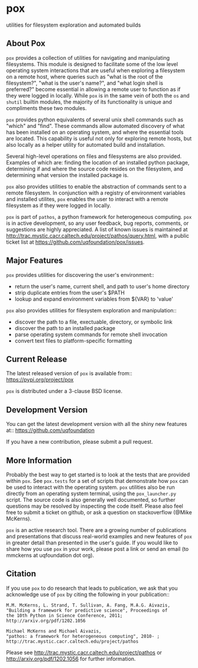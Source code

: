 pox
===
utilities for filesystem exploration and automated builds

About Pox
---------
`pox` provides a collection of utilities for navigating and manipulating
filesystems. This module is designed to facilitate some of the low level
operating system interactions that are useful when exploring a filesystem
on a remote host, where queries such as "what is the root of the filesystem?",
"what is the user's name?", and "what login shell is preferred?" become
essential in allowing a remote user to function as if they were logged in
locally. While `pox` is in the same vein of both the `os` and `shutil`
builtin modules, the majority of its functionality is unique and compliments
these two modules.

`pox` provides python equivalents of several unix shell commands such as
"which" and "find". These commands allow automated discovery of what has
been installed on an operating system, and where the essential tools are
located. This capability is useful not only for exploring remote hosts,
but also locally as a helper utility for automated build and installation.

Several high-level operations on files and filesystems are also provided.
Examples of which are: finding the location of an installed python package,
determining if and where the source code resides on the filesystem, and
determining what version the installed package is.

`pox` also provides utilities to enable the abstraction of commands sent
to a remote filesystem.  In conjunction with a registry of environment
variables and installed utilites, `pox` enables the user to interact with
a remote filesystem as if they were logged in locally. 

`pox` is part of `pathos`, a python framework for heterogeneous computing.
`pox` is in active development, so any user feedback, bug reports, comments,
or suggestions are highly appreciated.  A list of known issues is maintained
at http://trac.mystic.cacr.caltech.edu/project/pathos/query.html, with a public
ticket list at https://github.com/uqfoundation/pox/issues.


Major Features
--------------
`pox` provides utilities for discovering the user's environment::

* return the user's name, current shell, and path to user's home directory
* strip duplicate entries from the user's $PATH
* lookup and expand environment variables from ${VAR} to 'value'

`pox` also provides utilities for filesystem exploration and manipulation::

* discover the path to a file, exectuable, directory, or symbolic link 
* discover the path to an installed package
* parse operating system commands for remote shell invocation
* convert text files to platform-specific formatting


Current Release
---------------
The latest released version of `pox` is available from::
    https://pypi.org/project/pox

`pox` is distributed under a 3-clause BSD license.


Development Version
-------------------
You can get the latest development version with all the shiny new features at::
    https://github.com/uqfoundation

If you have a new contribution, please submit a pull request.


More Information
----------------
Probably the best way to get started is to look at the tests that are
provided within `pox`. See `pox.tests` for a set of scripts that demonstrate
how `pox` can be used to interact with the operating system. `pox` utilities
also be run directly from an operating system terminal, using the
`pox_launcher.py` script.  The source code is also generally well
documented, so further questions may be resolved by inspecting the code
itself.  Please also feel free to submit a ticket on github, or ask a
question on stackoverflow (@Mike McKerns).

`pox` is an active research tool. There are a growing number of publications
and presentations that discuss real-world examples and new features of `pox`
in greater detail than presented in the user's guide.  If you would like to
share how you use `pox` in your work, please post a link or send an email
(to mmckerns at uqfoundation dot org).


Citation
--------
If you use `pox` to do research that leads to publication, we ask that you
acknowledge use of `pox` by citing the following in your publication::

    M.M. McKerns, L. Strand, T. Sullivan, A. Fang, M.A.G. Aivazis,
    "Building a framework for predictive science", Proceedings of
    the 10th Python in Science Conference, 2011;
    http://arxiv.org/pdf/1202.1056

    Michael McKerns and Michael Aivazis,
    "pathos: a framework for heterogeneous computing", 2010- ;
    http://trac.mystic.cacr.caltech.edu/project/pathos

Please see http://trac.mystic.cacr.caltech.edu/project/pathos or
http://arxiv.org/pdf/1202.1056 for further information.


